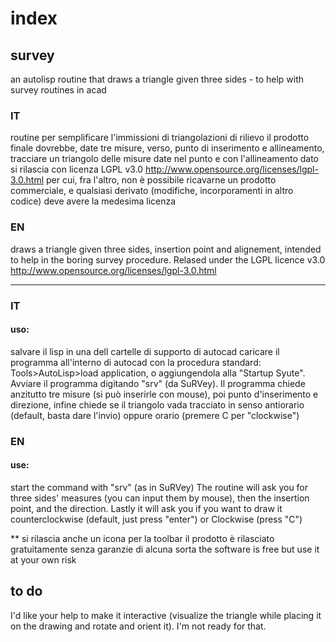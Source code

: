 # index
## survey
an autolisp routine that draws a triangle given three sides - to help with survey routines in acad

### IT
routine per semplificare l'immissioni di triangolazioni di rilievo il prodotto finale dovrebbe, date tre misure, verso, punto di inserimento e allineamento, tracciare un triangolo delle misure date nel punto e con l'allineamento dato
si rilascia con licenza LGPL v3.0 <http://www.opensource.org/licenses/lgpl-3.0.html> per cui, fra l'altro, non è possibile ricavarne un prodotto commerciale, e qualsiasi
derivato (modifiche, incorporamenti in altro codice) deve avere la medesima licenza

### EN
draws a triangle given three sides, insertion point and alignement, intended to help in the boring survey procedure.
Relased under the LGPL licence v3.0 <http://www.opensource.org/licenses/lgpl-3.0.html>
***********************************************************************************************

### IT
#### uso:
salvare il lisp in una dell cartelle di supporto di autocad caricare il programma all'interno di autocad con la procedura standard: Tools>AutoLisp>load application, o aggiungendola alla "Startup Syute".
Avviare il programma digitando "srv" (da SuRVey).
Il programma chiede anzitutto tre misure (si può inserirle con mouse), poi punto d'inserimento e direzione, infine chiede se il triangolo vada tracciato in senso antiorario (default, basta dare l'invio) oppure orario (premere C per "clockwise")

### EN
#### use:
start the command with "srv" (as in SuRVey)
The routine will ask you for three sides' measures (you can input them by mouse), then the insertion point, and the direction. Lastly it will ask you if you want to draw it counterclockwise (default, just press "enter") or Clockwise (press "C")

**
si rilascia anche un icona per la toolbar
il prodotto è rilasciato gratuitamente senza garanzie di alcuna sorta
the software is free but use it at your own risk

## to do
I'd like your help to make it interactive (visualize the triangle while placing it on the drawing and rotate and orient it). I'm not ready for that.
